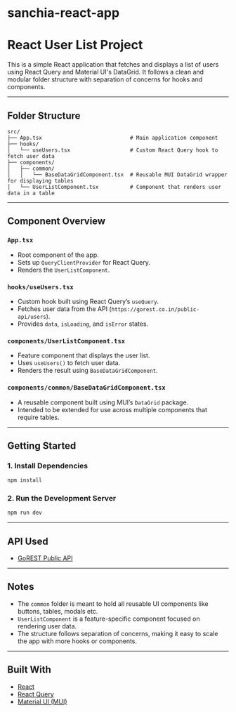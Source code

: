 # sanchia-react-app

# React User List Project

This is a simple React application that fetches and displays a list of users using React Query and Material UI's DataGrid. It follows a clean and modular folder structure with separation of concerns for hooks and components.

---

## Folder Structure

```
src/
├── App.tsx                            # Main application component
├── hooks/
│   └── useUsers.tsx                   # Custom React Query hook to fetch user data
├── components/
│   ├── common/
│   │   └── BaseDataGridComponent.tsx  # Reusable MUI DataGrid wrapper for displaying tables
│   └── UserListComponent.tsx          # Component that renders user data in a table
```

---

## Component Overview

### `App.tsx`

- Root component of the app.
- Sets up `QueryClientProvider` for React Query.
- Renders the `UserListComponent`.

### `hooks/useUsers.tsx`

- Custom hook built using React Query’s `useQuery`.
- Fetches user data from the API (`https://gorest.co.in/public-api/users`).
- Provides `data`, `isLoading`, and `isError` states.

### `components/UserListComponent.tsx`

- Feature component that displays the user list.
- Uses `useUsers()` to fetch user data.
- Renders the result using `BaseDataGridComponent`.

### `components/common/BaseDataGridComponent.tsx`

- A reusable component built using MUI’s `DataGrid` package.
- Intended to be extended for use across multiple components that require tables.

---

## Getting Started

### 1. Install Dependencies

```bash
npm install
```

### 2. Run the Development Server

```bash
npm run dev
```

---

## API Used

- [GoREST Public API](https://gorest.co.in/public-api/users)

---

## Notes

- The `common` folder is meant to hold all reusable UI components like buttons, tables, modals etc.
- `UserListComponent` is a feature-specific component focused on rendering user data.
- The structure follows separation of concerns, making it easy to scale the app with more hooks or components.

---

## Built With

- [React](https://reactjs.org/)
- [React Query](https://tanstack.com/query/)
- [Material UI (MUI)](https://mui.com/)
